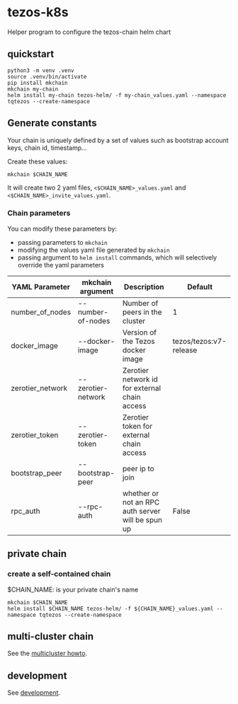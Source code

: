 # tezos-k8s

Helper program to configure the tezos-chain helm chart

## quickstart

``` shell
python3 -m venv .venv
source .venv/bin/activate
pip install mkchain
mkchain my-chain
helm install my-chain tezos-helm/ -f my-chain_values.yaml --namespace tqtezos --create-namespace
```

## Generate constants

Your chain is uniquely defined by a set of values such as bootstrap account keys, chain id, timestamp...

Create these values:

``` shell
mkchain $CHAIN_NAME
```

It will create two 2 yaml files, `<$CHAIN_NAME>_values.yaml` and `<$CHAIN_NAME>_invite_values.yaml`.

### Chain parameters

You can modify these parameters by:

* passing parameters to `mkchain`
* modifying the values yaml file generated by `mkchain`
* passing argument to `helm install` commands, which will selectively override the yaml parameters

| YAML Parameter | mkchain argument | Description | Default |
| ----- | ----------- | ------ | ----- |
| number_of_nodes | --number-of-nodes | Number of peers in the cluster | 1 |
| docker_image | --docker-image | Version of the Tezos docker image | tezos/tezos:v7-release |
| zerotier_network | --zerotier-network | Zerotier network id for external chain access | |
| zerotier_token | --zerotier-token | Zerotier token for external chain access | |
| bootstrap_peer | --bootstrap-peer | peer ip to join | |
| rpc_auth | --rpc-auth | whether or not an RPC auth server will be spun up | False |


## private chain

### create a self-contained chain
$CHAIN_NAME: is your private chain's name

``` shell
mkchain $CHAIN_NAME
helm install $CHAIN_NAME tezos-helm/ -f ${CHAIN_NAME}_values.yaml --namespace tqtezos --create-namespace
```

## multi-cluster chain

See the [multicluster howto](MULTICLUSTER.md).

## development

See [development](DEVELOPMENT.md).
